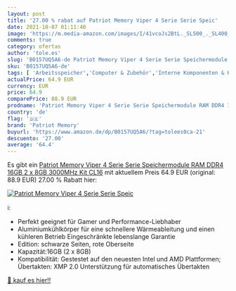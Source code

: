 ```yaml
---
layout: post
title: '27.00 % rabat auf Patriot Memory Viper 4 Serie Serie Speic'
date: 2021-10-07 01:11:40
image: 'https://m.media-amazon.com/images/I/41vcoJs2BtL._SL500_._SL400_.jpg'
comments: true
category: ofertas
author: 'tole.es'
slug: 'B0157UQ5A6-de Patriot Memory Viper 4 Serie Serie Speichermodule RAM DDR4...'
sku: 'B0157UQ5A6-de'
tags: [ 'Arbeitsspeicher','Computer & Zubehör','Interne Komponenten & Hardware','Komponenten & Ersatzteile','patriot memory', ]
actualPrice: 64.9 EUR
currency: EUR
price: 64.9
comparePrice: 88.9 EUR
prodname: 'Patriot Memory Viper 4 Serie Serie Speichermodule RAM DDR4 16GB  2 x 8GB  3000MHz Kit CL16'
country: 'de'
flag: '🇩🇪'
brand: 'Patriot Memory'
buyurl: 'https://www.amazon.de/dp/B0157UQ5A6/?tag=tolees0ca-21'
descuento: '27.00'
average: '64.4'
---
```


Es gibt ein [Patriot Memory Viper 4 Serie Serie Speichermodule RAM DDR4 16GB  2 x 8GB  3000MHz Kit CL16](https://www.amazon.de/dp/B0157UQ5A6/?tag=tolees0ca-21) mit aktuellem Preis 64.9 EUR (original: 88.9 EUR) 27.00 % Rabatt hier:

[![Patriot Memory Viper 4 Serie Serie Speic](https://m.media-amazon.com/images/I/41vcoJs2BtL._SL500_._SL400_.jpg)](https://www.amazon.de/dp/B0157UQ5A6/?tag=tolees0ca-21)

ℹ️:

- Perfekt geeignet für Gamer und Performance-Liebhaber
- Aluminiumkühlkörper für eine schnellere Wärmeableitung und einen kühleren Betrieb Eingeschränkte lebenslange Garantie
- Edition: schwarze Seiten, rote Oberseite
- Kapazität:16GB (2 x 8GB)
- Kompatibilität: Gestestet auf den neuesten Intel und AMD Plattformen; Übertakten: XMP 2.0 Unterstützung für automatisches Übertakten

[🛒 kauf es hier!!](https://www.amazon.de/dp/B0157UQ5A6/?tag=tolees0ca-21)

